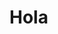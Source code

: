 # Hola
<div>
    <div id="particles-js"></div>
    <script src="https://cdn.jsdelivr.net/particles.js/2.0.0/particles.min.js"></script>
</div>
